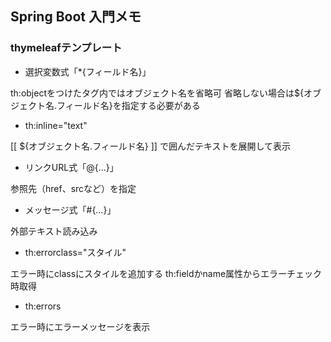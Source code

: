 ## Spring Boot 入門メモ

### thymeleafテンプレート
- 選択変数式「*{フィールド名}」

th:objectをつけたタグ内ではオブジェクト名を省略可
省略しない場合は${オブジェクト名.フィールド名}を指定する必要がある

- th:inline="text"

[[ ${オブジェクト名.フィールド名} ]] で囲んだテキストを展開して表示

- リンクURL式「@{…}」

参照先（href、srcなど）を指定

- メッセージ式「#{…}」

外部テキスト読み込み

- th:errorclass="スタイル"

エラー時にclassにスタイルを追加する
th:fieldかname属性からエラーチェック時取得

- th:errors

エラー時にエラーメッセージを表示

